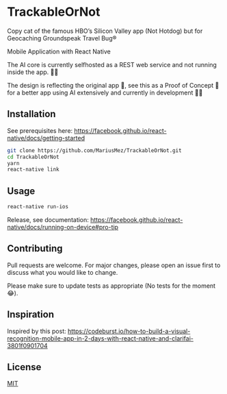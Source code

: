 # TrackableOrNot

Copy cat of the famous HBO’s Silicon Valley app (Not Hotdog) but for Geocaching Groundspeak Travel Bug®

Mobile Application with React Native

The AI core is currently selfhosted as a REST web service and not running inside the app. 🤖🧠

The design is reflecting the original app 🙈, see this as a Proof of Concept 🤡 for a better app using AI extensively and currently in development 👨‍💻


## Installation

See prerequisites here: https://facebook.github.io/react-native/docs/getting-started

```bash
git clone https://github.com/MariusMez/TrackableOrNot.git
cd TrackableOrNot
yarn
react-native link
```

## Usage

```bash
react-native run-ios
```

Release, see documentation: https://facebook.github.io/react-native/docs/running-on-device#pro-tip

## Contributing
Pull requests are welcome. For major changes, please open an issue first to discuss what you would like to change.

Please make sure to update tests as appropriate (No tests for the moment 😂).

## Inspiration
Inspired by this post: https://codeburst.io/how-to-build-a-visual-recognition-mobile-app-in-2-days-with-react-native-and-clarifai-3801f0901704

## License
[MIT](https://choosealicense.com/licenses/mit/)